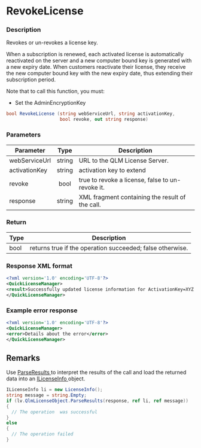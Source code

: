 # RevokeLicense

### Description

Revokes or un-revokes a license key.

When a subscription is renewed, each activated license is automatically reactivated on the server and a new computer bound key is generated with a new expiry date. When customers reactivate their license, they receive the new computer bound key with the new expiry date, thus extending their subscription period.

Note that to call this function, you must:

* Set the AdminEncryptionKey

```csharp
bool RevokeLicense (string webServiceUrl, string activationKey, 
                    bool revoke, out string response)
```

### Parameters

| Parameter     |  Type  | Description                                      |
| ------------- | :----: | ------------------------------------------------ |
| webServiceUrl | string | URL to the QLM License Server.                   |
| activationKey | string | activation key to extend                         |
| revoke        |  bool  | true to revoke a license, false to un-revoke it. |
| response      | string | XML fragment containing the result of the call.  |

### Return

| Type | Description                                               |
| ---- | --------------------------------------------------------- |
| bool | returns true if the operation succeeded; false otherwise. |

### Response XML format

```xml
<?xml version='1.0' encoding='UTF-8'?>
<QuickLicenseManager>
<result>Successfully updated license information for ActivationKey=XYZ.</result>
</QuickLicenseManager>
```

### Example error response

```xml
<?xml version='1.0' encoding='UTF-8'?>
<QuickLicenseManager>
<error>Details about the error</error>
</QuickLicenseManager>
```

## Remarks

Use [ParseResults ](../../iqlmcustomerinfo/methods/parseresults.md)to interpret the results of the call and load the returned data into an [ILicenseInfo ](../../ilicenseinfo/)object.

```csharp
ILicenseInfo li = new LicenseInfo();
string message = string.Empty;
if (lv.QlmLicenseObject.ParseResults(response, ref li, ref message))
{
  // The operation  was successful	
}
else
{
  // The operation failed
}
```
